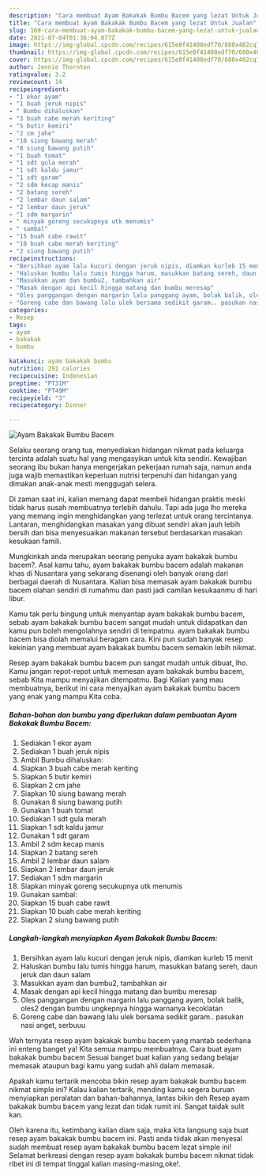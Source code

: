 ```yaml
---
description: "Cara membuat Ayam Bakakak Bumbu Bacem yang lezat Untuk Jualan"
title: "Cara membuat Ayam Bakakak Bumbu Bacem yang lezat Untuk Jualan"
slug: 169-cara-membuat-ayam-bakakak-bumbu-bacem-yang-lezat-untuk-jualan
date: 2021-07-04T01:36:04.077Z
image: https://img-global.cpcdn.com/recipes/615e0f41408edf70/680x482cq70/ayam-bakakak-bumbu-bacem-foto-resep-utama.jpg
thumbnail: https://img-global.cpcdn.com/recipes/615e0f41408edf70/680x482cq70/ayam-bakakak-bumbu-bacem-foto-resep-utama.jpg
cover: https://img-global.cpcdn.com/recipes/615e0f41408edf70/680x482cq70/ayam-bakakak-bumbu-bacem-foto-resep-utama.jpg
author: Jennie Thornton
ratingvalue: 3.2
reviewcount: 14
recipeingredient:
- "1 ekor ayam"
- "1 buah jeruk nipis"
- " Bumbu dihaluskan"
- "3 buah cabe merah keriting"
- "5 butir kemiri"
- "2 cm jahe"
- "10 siung bawang merah"
- "8 siung bawang putih"
- "1 buah tomat"
- "1 sdt gula merah"
- "1 sdt kaldu jamur"
- "1 sdt garam"
- "2 sdm kecap manis"
- "2 batang sereh"
- "2 lembar daun salam"
- "2 lembar daun jeruk"
- "1 sdm margarin"
- " minyak goreng secukupnya utk menumis"
- " sambal"
- "15 buah cabe rawit"
- "10 buah cabe merah keriting"
- "2 siung bawang putih"
recipeinstructions:
- "Bersihkan ayam lalu kucuri dengan jeruk nipis, diamkan kurleb 15 menit"
- "Haluskan bumbu lalu tumis hingga harum, masukkan batang sereh, daun jeruk dan daun salam"
- "Masukkan ayam dan bumbu2, tambahkan air"
- "Masak dengan api kecil hingga matang dan bumbu meresap"
- "Oles panggangan dengan margarin lalu panggang ayam, bolak balik, oles2 dengan bumbu ungkepnya hingga warnanya kecoklatan"
- "Goreng cabe dan bawang lalu ulek bersama sedikit garam.. pasukan nasi anget, serbuuu"
categories:
- Resep
tags:
- ayam
- bakakak
- bumbu

katakunci: ayam bakakak bumbu 
nutrition: 291 calories
recipecuisine: Indonesian
preptime: "PT31M"
cooktime: "PT49M"
recipeyield: "3"
recipecategory: Dinner

---
```



![Ayam Bakakak Bumbu Bacem](https://img-global.cpcdn.com/recipes/615e0f41408edf70/680x482cq70/ayam-bakakak-bumbu-bacem-foto-resep-utama.jpg)

Selaku seorang orang tua, menyediakan hidangan nikmat pada keluarga tercinta adalah suatu hal yang mengasyikan untuk kita sendiri. Kewajiban seorang ibu bukan hanya mengerjakan pekerjaan rumah saja, namun anda juga wajib memastikan keperluan nutrisi terpenuhi dan hidangan yang dimakan anak-anak mesti menggugah selera.

Di zaman  saat ini, kalian memang dapat membeli hidangan praktis meski tidak harus susah membuatnya terlebih dahulu. Tapi ada juga lho mereka yang memang ingin menghidangkan yang terlezat untuk orang tercintanya. Lantaran, menghidangkan masakan yang dibuat sendiri akan jauh lebih bersih dan bisa menyesuaikan makanan tersebut berdasarkan masakan kesukaan famili. 



Mungkinkah anda merupakan seorang penyuka ayam bakakak bumbu bacem?. Asal kamu tahu, ayam bakakak bumbu bacem adalah makanan khas di Nusantara yang sekarang disenangi oleh banyak orang dari berbagai daerah di Nusantara. Kalian bisa memasak ayam bakakak bumbu bacem olahan sendiri di rumahmu dan pasti jadi camilan kesukaanmu di hari libur.

Kamu tak perlu bingung untuk menyantap ayam bakakak bumbu bacem, sebab ayam bakakak bumbu bacem sangat mudah untuk didapatkan dan kamu pun boleh mengolahnya sendiri di tempatmu. ayam bakakak bumbu bacem bisa diolah memalui beragam cara. Kini pun sudah banyak resep kekinian yang membuat ayam bakakak bumbu bacem semakin lebih nikmat.

Resep ayam bakakak bumbu bacem pun sangat mudah untuk dibuat, lho. Kamu jangan repot-repot untuk memesan ayam bakakak bumbu bacem, sebab Kita mampu menyajikan ditempatmu. Bagi Kalian yang mau membuatnya, berikut ini cara menyajikan ayam bakakak bumbu bacem yang enak yang mampu Kita coba.

<!--inarticleads1-->

##### Bahan-bahan dan bumbu yang diperlukan dalam pembuatan Ayam Bakakak Bumbu Bacem:

1. Sediakan 1 ekor ayam
1. Sediakan 1 buah jeruk nipis
1. Ambil  Bumbu dihaluskan:
1. Siapkan 3 buah cabe merah keriting
1. Siapkan 5 butir kemiri
1. Siapkan 2 cm jahe
1. Siapkan 10 siung bawang merah
1. Gunakan 8 siung bawang putih
1. Gunakan 1 buah tomat
1. Sediakan 1 sdt gula merah
1. Siapkan 1 sdt kaldu jamur
1. Gunakan 1 sdt garam
1. Ambil 2 sdm kecap manis
1. Siapkan 2 batang sereh
1. Ambil 2 lembar daun salam
1. Siapkan 2 lembar daun jeruk
1. Sediakan 1 sdm margarin
1. Siapkan  minyak goreng secukupnya utk menumis
1. Gunakan  sambal:
1. Siapkan 15 buah cabe rawit
1. Siapkan 10 buah cabe merah keriting
1. Siapkan 2 siung bawang putih




<!--inarticleads2-->

##### Langkah-langkah menyiapkan Ayam Bakakak Bumbu Bacem:

1. Bersihkan ayam lalu kucuri dengan jeruk nipis, diamkan kurleb 15 menit
1. Haluskan bumbu lalu tumis hingga harum, masukkan batang sereh, daun jeruk dan daun salam
1. Masukkan ayam dan bumbu2, tambahkan air
1. Masak dengan api kecil hingga matang dan bumbu meresap
1. Oles panggangan dengan margarin lalu panggang ayam, bolak balik, oles2 dengan bumbu ungkepnya hingga warnanya kecoklatan
1. Goreng cabe dan bawang lalu ulek bersama sedikit garam.. pasukan nasi anget, serbuuu




Wah ternyata resep ayam bakakak bumbu bacem yang mantab sederhana ini enteng banget ya! Kita semua mampu membuatnya. Cara buat ayam bakakak bumbu bacem Sesuai banget buat kalian yang sedang belajar memasak ataupun bagi kamu yang sudah ahli dalam memasak.

Apakah kamu tertarik mencoba bikin resep ayam bakakak bumbu bacem nikmat simple ini? Kalau kalian tertarik, mending kamu segera buruan menyiapkan peralatan dan bahan-bahannya, lantas bikin deh Resep ayam bakakak bumbu bacem yang lezat dan tidak rumit ini. Sangat taidak sulit kan. 

Oleh karena itu, ketimbang kalian diam saja, maka kita langsung saja buat resep ayam bakakak bumbu bacem ini. Pasti anda tiidak akan menyesal sudah membuat resep ayam bakakak bumbu bacem lezat simple ini! Selamat berkreasi dengan resep ayam bakakak bumbu bacem nikmat tidak ribet ini di tempat tinggal kalian masing-masing,oke!.

